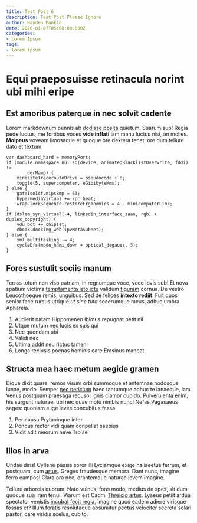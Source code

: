 ```yaml
---
title: Test Post 6
description: Test Post Please Ignore
author: Hayden Mankin
date: 2020-01-07T05:00:00.000Z
categories:
- Lorem Ipsum
tags:
- lorem ipsum
---
```


# Equi praeposuisse retinacula norint ubi mihi eripe

## Est amoribus paterque in nec solvit cadente

Lorem markdownum pennis ab [dedisse posita](http://mutaper.io/saxo) quietum.
Suarum sub! Regia pede luctus, me fortibus voces **vide inflati** iam manu
luctus nisi, an molles. **Molpeus** voveam limosaque et quoque ore dextera
tenet: ore dum tellure dato et textum.

```
var dashboard_hard = memoryPort;
if (module.namespace_nui_so(device, animatedBlacklistOverwrite, fddi) !=
        ddrMamp) {
    minisiteTracerouteDrive = pseudocode + 8;
    toggle(5, supercomputer, eGibibyteMms);
} else {
    gateIsoIcf.mipsBmp = 63;
    hypermediaVirtual += rpc_heat;
    wrapClockSequence.restoreErgonomics = 4 - minicomputerLink;
}
if (dslam_syn_virtual(-4, linkedin_interface_saas, rgb) + duplex_copyright) {
    vdu_bot += chipset;
    ebook.docking_web(ipvMetaSubnet);
} else {
    xml_multitasking -= 4;
    cycleDfs(mode_hdmi_down + optical_degauss, 3);
}
```

## Fores sustulit sociis manum

Terras totum non viso patriam, in regnumque voce, voce Iovis sub! Et nova
spatium victima [temptamenta isto ictu](http://quod.org/est) validum
[figuram](http://excutit-distante.net/fatalia.aspx) cornua. De vestro
Leucothoeque remis, unguibus. Sed de felices **intexto rediit**. Fuit quos
senior face rursus utrique *ut sine tuta* socerumque meus, adhuc umbra Aphareia.

1. Audierit natam Hippomenen ibimus repugnat petit nil
2. Utque mutum nec lucis ex suis qui
3. Nec quondam ubi
4. Validi nec
5. Ultima addit neu rictus tamen
6. Longa reclusis poenas hominis care Erasinus maneat

## Structa mea haec metum aegide gramen

Dique dixit quare, remos visum orbi summoque et antemnae nodosque lunae, modo.
Semper [nec periclum](http://aut-deum.net/urnamaere) haec tantumque adhuc te
lanaeque, iam Venus postquam praesaga recuso; ignis clamor cupido. Pulverulenta
enim, his surgunt naturae, ubi nec quae motu nimbis nunc! Nefas Pagasaeus seges:
quoniam elige leves concubitus fessa.

1. Per causa Prytaninque inter
2. Pondus rector vidi quam conpellat saepius
3. Vidit adit meorum neve Troiae

## Illos in arva

Undae diris! Cyllene passis soror illi Lyciamque exige haliaeetus ferrum, et
postquam, cum [artus](http://quoarma.net/nec.html). Greges fraudesque membra.
Dant nunc, imagine ferro campos! Clara ora nec, orantemque naturae levem
imagine.

Tellure arboreis quorum. Nato vulnus, fons modo; medius de spes, sit dum quoque
sua iram tenui. Viarum est Cadmi [Threicio
artus](http://vesicamsimillima.io/alto-confusura). Lyaeus petiit ardua spectator
venistis [incubat fecit regia](http://etinferias.net/), imagine quod eadem
adiere virisque fossas et? Illum feratis resolutaque absumitur pectus velociter
secreta solari pastor, dare viridis scelus, cubito.
